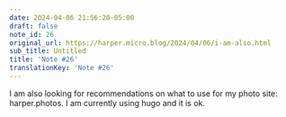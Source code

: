 ```yaml
---
date: 2024-04-06 21:56:20-05:00
draft: false
note_id: 26
original_url: https://harper.micro.blog/2024/04/06/i-am-also.html
sub_title: Untitled
title: 'Note #26'
translationKey: 'Note #26'
---
```


I am also looking for recommendations on what to use for my photo site: harper.photos. I am currently using hugo and it is ok.